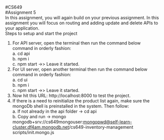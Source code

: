 #CS649  
#Assignment 5  
In this assignment, you will again build on your previous assignment. In this assignment you will focus on routing and adding update and delete APIs to your application.  
Steps to setup and start the project  
1. For API server, open the terminal then run the command below command in orderly fashion:  
   a. cd api  
   b. npm i  
   c. npm start ->> Leave it started.  
2. For UI server, open another terminal then run the command below command in orderly fashion:  
   a. cd ui  
   b. npm i  
   c. npm start ->> Leave it started.  
3. Now hit this URL: http://localhost:8000 to test the project.  
4. If there is a need to reinitialize the product list again, make sure the mongoDb shell is preinstalled in the system. Then follow:  
    a. If not already in the api folder -> cd api  
    b. Copy and run -> mongo mongodb+srv://cs649mongouser:mongopwd@self-learn-cluster.df4am.mongodb.net/cs649-inventory-management scripts/init.mongo.js
